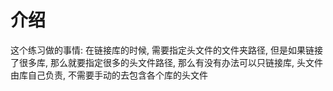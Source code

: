 # 介绍

这个练习做的事情: 在链接库的时候, 需要指定头文件的文件夹路径, 但是如果链接了很多库, 那么就要指定很多的头文件路径, 那么有没有办法可以只链接库, 头文件由库自己负责, 不需要手动的去包含各个库的头文件
